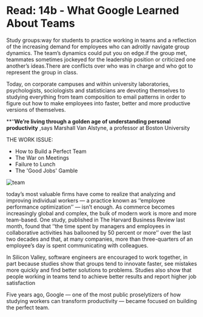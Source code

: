 # Read: 14b - What Google Learned About Teams

Study groups:way for students to practice working in teams and a reflection of the increasing demand for employees who can adroitly navigate group dynamics.
The team’s dynamics could put you on edge.if the group met, teammates sometimes jockeyed for the leadership position or criticized one another’s ideas.There are conflicts over who was in charge and who got to represent the group in class.

Today, on corporate campuses and within university laboratories, psychologists, sociologists and statisticians are devoting themselves to studying everything from team composition to email patterns in order to figure out how to make employees into faster, better and more productive versions of themselves.

**‘‘**We’re living through a golden age of understanding personal productivity** ,says Marshall Van Alstyne, a professor at Boston University

THE WORK ISSUE:
 
 * How to Build a Perfect Team
 * The War on Meetings
 * Failure to Lunch
 * The 'Good Jobs' Gamble

 ![team](https://tipsmake.com/data/thumbs/how-to-use-microsoft-teams-to-work-remotely-thumb-k7pwFlDW1.jpg)

today’s most valuable firms have come to realize that analyzing and improving individual workers ­— a practice known as ‘‘employee performance optimization’’ — isn’t enough. As commerce becomes increasingly global and complex, the bulk of modern work is more and more team-based.
One study, published in The Harvard Business Review last month, found that ‘‘the time spent by managers and employees in collaborative activities has ballooned by 50 percent or more’’ over the last two decades and that, at many companies, more than three-quarters of an employee’s day is spent communicating with colleagues.

In Silicon Valley, software engineers are encouraged to work together, in part because studies show that groups tend to innovate faster, see mistakes more quickly and find better solutions to problems. Studies also show that people working in teams tend to achieve better results and report higher job satisfaction

Five years ago, Google — one of the most public proselytizers of how studying workers can transform productivity — became focused on building the perfect team.
